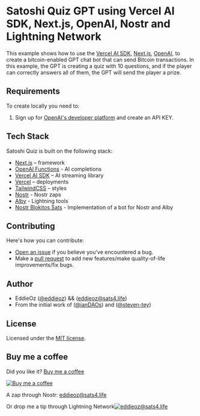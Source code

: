 # Satoshi Quiz GPT using Vercel AI SDK, Next.js, OpenAI, Nostr and Lightning Network

This example shows how to use the [Vercel AI SDK](https://sdk.vercel.ai/docs), [Next.js](https://nextjs.org), [OpenAI](https://openai.com),  to create a bitcoin-enabled GPT chat bot that can send Bitcoin transactions. In this example, the GPT is creating a quiz with 10 questions, and if the player can correctly answers all of them, the GPT will send the player a prize.

## Requirements

To create locally you need to:

1. Sign up for [OpenAI's developer platform](https://platform.openai.com/signup) and create an API KEY.

## Tech Stack

Satoshi Quiz is built on the following stack:

- [Next.js](https://nextjs.org/) – framework
- [OpenAI Functions](https://platform.openai.com/docs/guides/gpt/function-calling) - AI completions
- [Vercel AI SDK](https://sdk.vercel.ai/docs) – AI streaming library
- [Vercel](https://vercel.com) – deployments
- [TailwindCSS](https://tailwindcss.com/) – styles
- [Nostr](https://github.com/nbd-wtf/nostr-tools) - Nostr zaps
- [Alby](https://github.com/getAlby/js-lightning-tools) - Lightning tools
- [Nostr Blokitos Sats](https://github.com/eddieoz/nostr-blokitos-sats) - Implementation of a bot for Nostr and Alby

## Contributing

Here's how you can contribute:

- [Open an issue](https://github.com/eddieoz/satoshiquiz/issues) if you believe you've encountered a bug.
- Make a [pull request](https://github.com/eddieoz/satoshiquiz/pull) to add new features/make quality-of-life improvements/fix bugs.

## Author

- EddieOz ([@eddieoz](https://twitter.com/eddieoz)) && ([eddieoz@sats4.life](https://primal.net/p/npub1atrrqav7xyur93xszyaeuyyzy70mpmax488grndfaz3kddyc3dyquawyga))
- From the initial work of ([@ianDAOs](https://github.com/ianDAOs/demo-crypto-llm-20questions_)) and ([@steven-tey](https://github.com/steven-tey/chathn))

## License

Licensed under the [MIT license](https://github.com/eddieoz/satoshiquiz/blob/main/LICENSE.md).

## Buy me a coffee
Did you like it? [Buy me a coffee](https://www.buymeacoffee.com/eddieoz)

[![Buy me a coffee](https://ipfs.io/ipfs/QmR6W4L3XiozMQc3EjfFeqSkcbu3cWnhZBn38z2W2FuTMZ?filename=buymeacoffee.webp)](https://www.buymeacoffee.com/eddieoz)


A zap through Nostr: [eddieoz@sats4.life](https://primal.net/p/npub1atrrqav7xyur93xszyaeuyyzy70mpmax488grndfaz3kddyc3dyquawyga)

Or drop me a tip through Lightning Network[![eddieoz@sats4.life](https://www.eddieoz.com/content/images/2023/09/qr-code-bloco.png)](lightning:LNURL1DP68GURN8GHJ7AMPD3KX2APWWDSHGUE59EKXJEN99AKXUATJD3CZ7MT6V9XXZ4QC0JK6M)